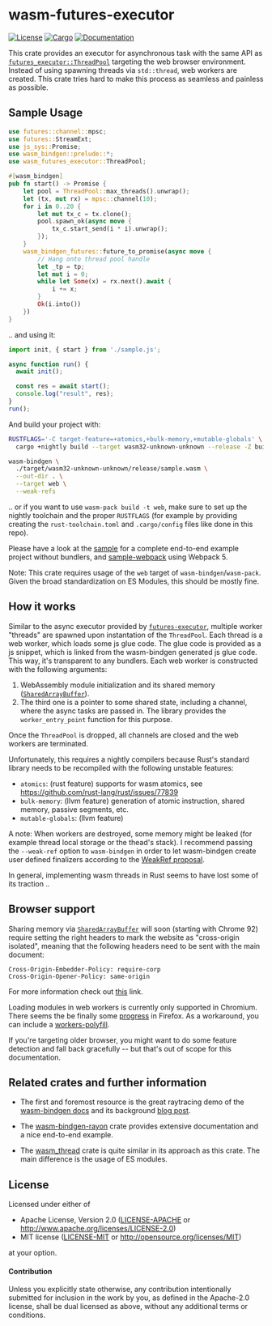 # wasm-futures-executor

[![License](https://img.shields.io/badge/license-MIT%2FApache--2.0-blue.svg)](https://github.com/wngr/wasm-futures-executor)
[![Cargo](https://img.shields.io/crates/v/wasm-futures-executor.svg)](https://crates.io/crates/wasm-futures-executor)
[![Documentation](https://docs.rs/wasm-futures-executor/badge.svg)](https://docs.rs/wasm-futures-executor)

This crate provides an executor for asynchronous task with the same
API as [`futures_executor::ThreadPool`] targeting the web browser
environment. Instead of using spawning threads via `std::thread`, web
workers are created. This crate tries hard to make this process as
seamless and painless as possible.

[`futures_executor::ThreadPool`]: https://docs.rs/futures-executor/0.3.16/futures_executor/struct.ThreadPool.html

## Sample Usage
```rust
use futures::channel::mpsc;
use futures::StreamExt;
use js_sys::Promise;
use wasm_bindgen::prelude::*;
use wasm_futures_executor::ThreadPool;

#[wasm_bindgen]
pub fn start() -> Promise {
    let pool = ThreadPool::max_threads().unwrap();
    let (tx, mut rx) = mpsc::channel(10);
    for i in 0..20 {
        let mut tx_c = tx.clone();
        pool.spawn_ok(async move {
            tx_c.start_send(i * i).unwrap();
        });
    }
    wasm_bindgen_futures::future_to_promise(async move {
        // Hang onto thread pool handle
        let _tp = tp;
        let mut i = 0;
        while let Some(x) = rx.next().await {
            i += x;
        }
        Ok(i.into())
    })
}
```
.. and using it:
```javascript
import init, { start } from './sample.js';

async function run() {
  await init();

  const res = await start();
  console.log("result", res);
}
run();
```

And build your project with:
```sh
RUSTFLAGS='-C target-feature=+atomics,+bulk-memory,+mutable-globals' \
  cargo +nightly build --target wasm32-unknown-unknown --release -Z build-std=std,panic_abort

wasm-bindgen \
  ./target/wasm32-unknown-unknown/release/sample.wasm \
  --out-dir . \
  --target web \
  --weak-refs
``` 
.. or if you want to use `wasm-pack build -t web`, make sure to set up
the nightly toolchain and the proper `RUSTFLAGS` (for example by
providing creating the `rust-toolchain.toml` and `.cargo/config` files
like done in this repo).

Please have a look at the [sample](./sample) for a complete end-to-end
example project without bundlers, and
[sample-webpack](./sample-webpack) using Webpack 5.

Note: This crate requires usage of the `web` target of
`wasm-bindgen`/`wasm-pack`. Given the broad standardization on ES
Modules, this should be mostly fine.

## How it works

Similar to the async executor provided by
[`futures-executor`](https://crates.io/crates/futures-executor),
multiple worker "threads" are spawned upon instantation of the
`ThreadPool`. Each thread is a web worker, which loads some js glue
code. The glue code is provided as a js snippet, which is linked from
the wasm-bindgen generated js glue code. This way, it's transparent to
any bundlers.
Each web worker is constructed with the following arguments:
1. WebAssembly module initialization and its shared memory
([`SharedArrayBuffer`](https://developer.mozilla.org/en-US/docs/Web/JavaScript/Reference/Global_Objects/SharedArrayBuffer)).
2. The third one is a pointer to some shared state, including a channel,
where the async tasks are passed in. The library provides the 
`worker_entry_point` function for this purpose.

Once the `ThreadPool` is dropped, all channels are closed and the web
workers are terminated.

Unfortunately, this requires a nightly compilers because Rust's
standard library needs to be recompiled with the following unstable
features:
* `atomics`: (rust feature) supports for wasm atomics, see
  https://github.com/rust-lang/rust/issues/77839
* `bulk-memory`: (llvm feature) generation of atomic instruction,
  shared memory, passive segments, etc.
* `mutable-globals`: (llvm feature)

A note: When workers are destroyed, some memory might be leaked (for
example thread local storage or the thead's stack). I recommend
passing the `--weak-ref` option to `wasm-bindgen` in order to let
wasm-bindgen create user defined finalizers according to the [WeakRef
proposal](https://github.com/tc39/proposal-weakrefs).

In general, implementing wasm threads in Rust seems to have lost some
of its traction ..


## Browser support

Sharing memory via
[`SharedArrayBuffer`](https://developer.mozilla.org/en-US/docs/Web/JavaScript/Reference/Global_Objects/SharedArrayBuffer)
will soon (starting with Chrome 92) require setting the right headers
to mark the website as "cross-origin isolated", meaning that the
following headers need to be sent with the main document:
```
Cross-Origin-Embedder-Policy: require-corp
Cross-Origin-Opener-Policy: same-origin
```
For more information check out [this](https://web.dev/coop-coep/)
link.

Loading modules in web workers is currently only supported in
Chromium. There seems the be finally some
[progress](https://bugzilla.mozilla.org/show_bug.cgi?id=1247687) in
Firefox. As a workaround, you can include a
[workers-polyfill](https://unpkg.com/module-workers-polyfill).

If you're targeting older browser, you might want to do some feature
detection and fall back gracefully -- but that's out of scope for this
documentation.

## Related crates and further information

* The first and foremost resource is the great raytracing demo of the
[wasm-bindgen
docs](https://rustwasm.github.io/wasm-bindgen/examples/raytrace.html)
and its background [blog
post](https://rustwasm.github.io/2018/10/24/multithreading-rust-and-wasm.html).

* The
[wasm-bindgen-rayon](https://github.com/GoogleChromeLabs/wasm-bindgen-rayon)
crate provides extensive documentation and a nice end-to-end example.

* The [wasm_thread](https://github.com/chemicstry/wasm_thread) crate
  is quite similar in its approach as this crate. The main difference
  is the usage of ES modules.

## License

Licensed under either of

 * Apache License, Version 2.0 ([LICENSE-APACHE](LICENSE-APACHE) or http://www.apache.org/licenses/LICENSE-2.0)
 * MIT license ([LICENSE-MIT](LICENSE-MIT) or http://opensource.org/licenses/MIT)

at your option.

#### Contribution

Unless you explicitly state otherwise, any contribution intentionally submitted
for inclusion in the work by you, as defined in the Apache-2.0 license, shall be
dual licensed as above, without any additional terms or conditions.

